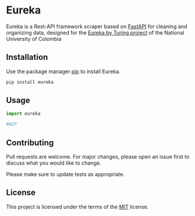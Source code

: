# Eureka

Eureka is a Rest-API framework scraper based on [FastAPI](https://fastapi.tiangolo.com/) for cleaning and organizing 
data, designed for the [Eureka by Turing project](https://t.me/eureka_latam) of the National University of Colombia

## Installation

Use the package manager [pip](https://pip.pypa.io/en/stable/) to install Eureka.

```bash
pip install eureka
```

## Usage

```python
import eureka

#WIP
```

## Contributing
Pull requests are welcome. For major changes, please open an issue first to discuss what you would like to change.

Please make sure to update tests as appropriate.

## License
This project is licensed under the terms of the [MIT](https://choosealicense.com/licenses/mit/) license.
